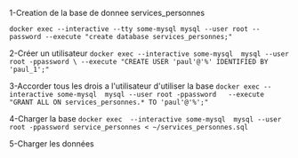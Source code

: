 
1-Creation de la base de donnee services_personnes

```docker exec --interactive --tty some-mysql mysql --user root --password --execute "create database services_personnes;"```

2-Créer un utilisateur
```docker exec --interactive some-mysql  mysql --user root -ppassword \ --execute "CREATE USER 'paul'@'%' IDENTIFIED BY 'paul_1';" ```

3-Accorder tous les drois a l'utilisateur d'utiliser la base 
   ```docker exec --interactive some-mysql  mysql --user root -ppassword   --execute "GRANT ALL ON services_personnes.* TO 'paul'@'%';"```
   
4-Charger la base
```docker exec  --interactive some-mysql  mysql --user root -ppassword service_personnes < ~/services_personnes.sql ```

5-Charger les données
 
